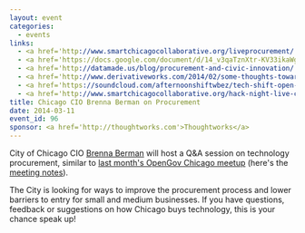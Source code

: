 ```yaml
---
layout: event
categories: 
  - events
links:
  - <a href='http://www.smartchicagocollaborative.org/liveprocurement/'>OpenGov Chicago Live: IT Procurement & The City of Chicago</a>
  - <a href='https://docs.google.com/document/d/14_v3qaTznXtr-KV33ikaWgRUgVB6pgcl3dttmXRiSoc/edit'>OIT Procurement & The City of Chicago Meeting Notes</a>
  - <a href='http://datamade.us/blog/procurement-and-civic-innovation/'>DataMade: Procurement and Civic Innovation</a>
  - <a href='http://www.derivativeworks.com/2014/02/some-thoughts-toward-the-maturation-of-the-civic-innovation-sector-of-the-technology-industry.html'>Daniel X. O'Neil: Some Thoughts Toward the Maturation of the Civic Innovation Sector of the Technology Industry</a>
  - <a href='https://soundcloud.com/afternoonshiftwbez/tech-shift-open-data-and'>WBEZ Tech Shift: Open data and government websites</a>
  - <a href='http://www.smartchicagocollaborative.org/hack-night-live-cio-brenna-berman-talks-procurement/'>Hack Night Live: CIO Brenna Berman talks Procurement</a>
title: Chicago CIO Brenna Berman on Procurement
date: 2014-03-11
event_id: 96
sponsor: <a href='http://thoughtworks.com'>Thoughtworks</a>
---
```


<p>City of Chicago CIO <a href='http://www.cityofchicago.org/city/en/depts/doit/auto_generated/doit_leadership.html'>Brenna Berman</a> will host a Q&A session on technology procurement, similar to <a href='http://www.smartchicagocollaborative.org/liveprocurement/'>last month's OpenGov Chicago meetup</a> (here's the <a href='https://docs.google.com/document/d/14_v3qaTznXtr-KV33ikaWgRUgVB6pgcl3dttmXRiSoc/edit'>meeting notes</a>).</p><p>The City is looking for ways to improve the procurement process and lower barriers to entry for small and medium businesses. If you have questions, feedback or suggestions on how Chicago buys technology, this is your chance speak up!</p>
